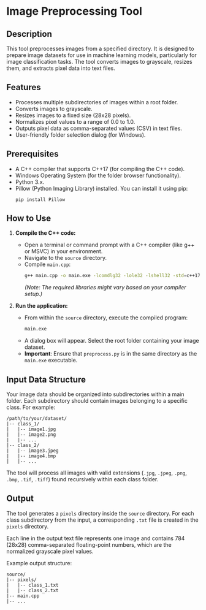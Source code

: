 # Image Preprocessing Tool

## Description

This tool preprocesses images from a specified directory. It is designed to prepare image datasets for use in machine learning models, particularly for image classification tasks. The tool converts images to grayscale, resizes them, and extracts pixel data into text files.

## Features

-   Processes multiple subdirectories of images within a root folder.
-   Converts images to grayscale.
-   Resizes images to a fixed size (28x28 pixels).
-   Normalizes pixel values to a range of 0.0 to 1.0.
-   Outputs pixel data as comma-separated values (CSV) in text files.
-   User-friendly folder selection dialog (for Windows).

## Prerequisites

-   A C++ compiler that supports C++17 (for compiling the C++ code).
-   Windows Operating System (for the folder browser functionality).
-   Python 3.x.
-   Pillow (Python Imaging Library) installed. You can install it using pip:
    ```
    pip install Pillow
    ```

## How to Use

1.  **Compile the C++ code:**
    -   Open a terminal or command prompt with a C++ compiler (like g++ or MSVC) in your environment.
    -   Navigate to the `source` directory.
    -   Compile `main.cpp`:
        ```bash
        g++ main.cpp -o main.exe -lcomdlg32 -lole32 -lshell32 -std=c++17
        ```
        *(Note: The required libraries might vary based on your compiler setup.)*

2.  **Run the application:**
    -   From within the `source` directory, execute the compiled program:
        ```bash
        main.exe
        ```
    -   A dialog box will appear. Select the root folder containing your image dataset.
    -   **Important**: Ensure that `preprocess.py` is in the same directory as the `main.exe` executable.

## Input Data Structure

Your image data should be organized into subdirectories within a main folder. Each subdirectory should contain images belonging to a specific class. For example:

```
/path/to/your/dataset/
|-- class_1/
|   |-- image1.jpg
|   |-- image2.png
|   |-- ...
|-- class_2/
|   |-- image3.jpeg
|   |-- image4.bmp
|   |-- ...
```

The tool will process all images with valid extensions (`.jpg`, `.jpeg`, `.png`, `.bmp`, `.tif`, `.tiff`) found recursively within each class folder.

## Output

The tool generates a `pixels` directory inside the `source` directory. For each class subdirectory from the input, a corresponding `.txt` file is created in the `pixels` directory.

Each line in the output text file represents one image and contains 784 (28x28) comma-separated floating-point numbers, which are the normalized grayscale pixel values.

Example output structure:

```
source/
|-- pixels/
|   |-- class_1.txt
|   |-- class_2.txt
|-- main.cpp
|-- ...
```
